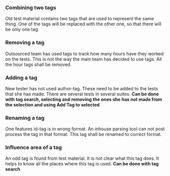 ### Combining two tags

Old test material contains two tags that are used to represent the same thing. One of the tags will be replaced with the other one, so that there will be only one tag.


### Removing a tag

Outsourced team has used tags to track how many hours have they worked on the tests. This is not the way the main team has decided to use tags. All the hour tags shall be removed.


### Adding a tag

New tester has not used author-tag. These need to be added to the tests that she has made. There are several tests in several suites. **Can be done with tag search, selecting and removing the ones she has not made from the selection and using Add Tag to selected**


### Renaming a tag

One features id-tag is in wrong format. An inhouse parsing tool can not post process the tag in that format. This tag shall be renamed to correct format.


### Influence area of a tag

An odd tag is found from test material. It is not clear what this tag does. It helps to know all the places where this tag is used. **Can be done with tag search**